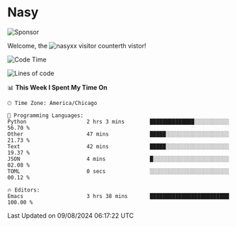 # Nasy

<!--
<p align="center">
<img height="200" src="https://github-readme-stats.vercel.app/api?username=nasyxx&count_private=true&show_icons=true&theme=dracula&include_all_commits=true"/>
<img height="200" src="https://github-readme-stats.vercel.app/api/top-langs/?username=nasyxx&theme=dracula&hide=html,jupyter+notebook&count_private=true&show_icons=true"/>
</p>

  
----------------
-->

![Sponsor](https://img.shields.io/static/v1.svg?label=Sponsor&message=%E2%9D%A4&logo=GitHub&style=flat&color=pink)
 
Welcome, the ![nasyxx visitor counter](https://count.getloli.com/get/@nasyxx?theme=rule34)th vistor!
 
<!--START_SECTION:waka-->
![Code Time](http://img.shields.io/badge/Code%20Time-4%2C560%20hrs%2056%20mins-blue)

![Lines of code](https://img.shields.io/badge/From%20Hello%20World%20I%27ve%20Written-6.4%20million%20lines%20of%20code-blue)

📊 **This Week I Spent My Time On** 

```text
🕑︎ Time Zone: America/Chicago

💬 Programming Languages: 
Python                   2 hrs 3 mins        ██████████████░░░░░░░░░░░   56.70 % 
Other                    47 mins             █████░░░░░░░░░░░░░░░░░░░░   21.73 % 
Text                     42 mins             █████░░░░░░░░░░░░░░░░░░░░   19.37 % 
JSON                     4 mins              █░░░░░░░░░░░░░░░░░░░░░░░░   02.08 % 
TOML                     0 secs              ░░░░░░░░░░░░░░░░░░░░░░░░░   00.12 % 

🔥 Editors: 
Emacs                    3 hrs 38 mins       █████████████████████████   100.00 % 
```


 Last Updated on 09/08/2024 06:17:22 UTC
<!--END_SECTION:waka-->

<!-- ![visitors](https://visitor-badge.laobi.icu/badge?page_id=nasyxx.nasyxx) -->
